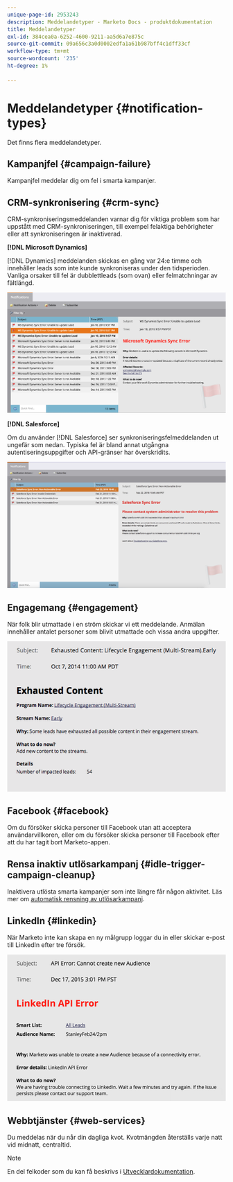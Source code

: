 ```yaml
---
unique-page-id: 2953243
description: Meddelandetyper - Marketo Docs - produktdokumentation
title: Meddelandetyper
exl-id: 384cea0a-6252-4600-9211-aa5d6a7e875c
source-git-commit: 09a656c3a0d0002edfa1a61b987bff4c1dff33cf
workflow-type: tm+mt
source-wordcount: '235'
ht-degree: 1%

---
```


# Meddelandetyper {#notification-types}

Det finns flera meddelandetyper.

## Kampanjfel  {#campaign-failure}

Kampanjfel meddelar dig om fel i smarta kampanjer.

## CRM-synkronisering {#crm-sync}

CRM-synkroniseringsmeddelanden varnar dig för viktiga problem som har uppstått med CRM-synkroniseringen, till exempel felaktiga behörigheter eller att synkroniseringen är inaktiverad.

**[!DNL Microsoft Dynamics]**

[!DNL Dynamics] meddelanden skickas en gång var 24:e timme och innehåller leads som inte kunde synkroniseras under den tidsperioden. Vanliga orsaker till fel är dubblettleads (som ovan) eller felmatchningar av fältlängd.

![](assets/image2016-1-20-11-3a19-3a58.png)

**[!DNL Salesforce]**

Om du använder [!DNL Salesforce] ser synkroniseringsfelmeddelanden ut ungefär som nedan. Typiska fel är bland annat utgångna autentiseringsuppgifter och API-gränser har överskridits.

![](assets/salesforcesyncerror.png)

## Engagemang {#engagement}

När folk blir utmattade i en ström skickar vi ett meddelande. Anmälan innehåller antalet personer som blivit utmattade och vissa andra uppgifter.

![](assets/image2014-10-14-10-3a57-3a9.png)

## Facebook {#facebook}

Om du försöker skicka personer till Facebook utan att acceptera användarvillkoren, eller om du försöker skicka personer till Facebook efter att du har tagit bort Marketo-appen.

## Rensa inaktiv utlösarkampanj {#idle-trigger-campaign-cleanup}

Inaktivera utlösta smarta kampanjer som inte längre får någon aktivitet. Läs mer om [automatisk rensning av utlösarkampanj](/help/marketo/product-docs/core-marketo-concepts/smart-campaigns/using-smart-campaigns/automatic-trigger-campaign-cleanup.md).

## LinkedIn {#linkedin}

När Marketo inte kan skapa en ny målgrupp loggar du in eller skickar e-post till LinkedIn efter tre försök.

![](assets/linkedin.png)

## Webbtjänster {#web-services}

Du meddelas när du når din dagliga kvot. Kvotmängden återställs varje natt vid midnatt, centraltid.

>[!NOTE]
>
>En del felkoder som du kan få beskrivs i [Utvecklardokumentation](https://experienceleague.adobe.com/en/docs/marketo-developer/marketo/rest/error-codes).
